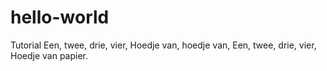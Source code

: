 # hello-world
Tutorial
Een, twee, drie, vier,
Hoedje van, hoedje van,
Een, twee, drie, vier,
Hoedje van papier.
